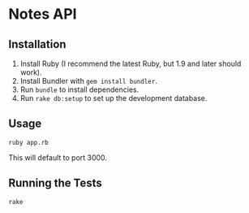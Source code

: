 Notes API
=========

Installation
------------
1. Install Ruby (I recommend the latest Ruby, but 1.9 and later should work).
2. Install Bundler with `gem install bundler`.
3. Run `bundle` to install dependencies.
4. Run `rake db:setup` to set up the development database.

Usage
-----
    ruby app.rb

This will default to port 3000.

Running the Tests
-----------------
    rake

